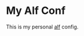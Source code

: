 My Alf Conf
==================================================

This is my personal [alf][1] config.

[1]: https://github.com/DannyBen/alf
